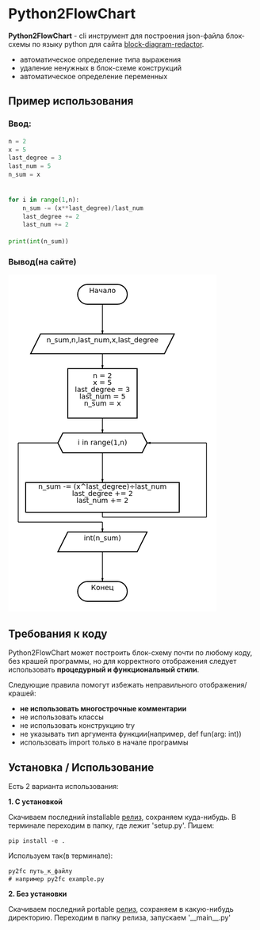 # Python2FlowChart
**Python2FlowChart** - cli инструмент для построения json-файла блок-схемы по языку python для сайта [block-diagram-redactor](https://programforyou.ru/block-diagram-redactor"block-diagram-redactor").
- автоматическое определение типа выражения
- удаление ненужных в блок-схеме конструкций
- автоматическое определение переменных
## Пример использования
### Ввод: 
```python
n = 2
x = 5
last_degree = 3
last_num = 5
n_sum = x


for i in range(1,n):
    n_sum -= (x**last_degree)/last_num
    last_degree += 2
    last_num += 2

print(int(n_sum))
```
### Вывод(на сайте)
[![example](example.png "dsa")](example.png)
## Требования к коду
Python2FlowChart может построить блок-схему почти по любому коду, без крашей программы, но для корректного отображения следует использовать **процедурный и функциональный стили**.

Следующие правила помогут избежать неправильного отображения/крашей:
- **не использовать многострочные комментарии**
- не использовать классы
- не использовать конструкцию try
- не указывать тип аргумента функции(например, def fun(arg: int))
- использовать import только в начале программы 
## Установка / Использование
Есть 2 варианта использования:

**1. С установкой**

Скачиваем последний installable [релиз](https://github.com/GachiLord/Python2FlowChart/releases), сохраняем куда-нибудь.
В терминале переходим в папку, где лежит 'setup.py'. Пишем:
```
pip install -e .
```
Используем так(в терминале):
```
py2fc путь_к_файлу
# например py2fc example.py
```

**2. Без установки**

Скачиваем последний portable [релиз](https://github.com/GachiLord/Python2FlowChart/releases), сохраняем в какую-нибудь директорию. Переходим в папку релиза, запускаем '\_\_main\_\_.py'
